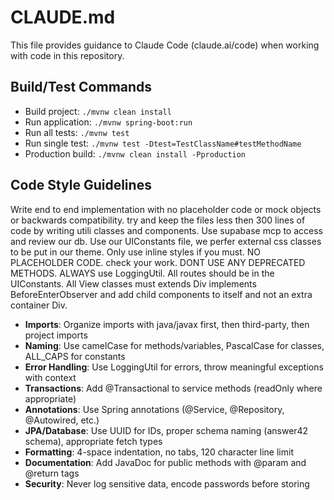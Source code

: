 # CLAUDE.md

This file provides guidance to Claude Code (claude.ai/code) when working with code in this repository.

## Build/Test Commands

- Build project: `./mvnw clean install`
- Run application: `./mvnw spring-boot:run`
- Run all tests: `./mvnw test`
- Run single test: `./mvnw test -Dtest=TestClassName#testMethodName`
- Production build: `./mvnw clean install -Pproduction`

## Code Style Guidelines

Write end to end implementation with no placeholder code or mock objects or backwards compatibility. try and keep the files less then 300 lines of code by writing utili classes and components.  Use supabase mcp to access and review our db. Use our UIConstants file, we perfer external css classes to be put in our theme.  Only use inline styles if you must.  NO PLACEHOLDER CODE. check your work.  DONT USE ANY DEPRECATED METHODS. ALWAYS use LoggingUtil.  All routes should be in the UIConstants.  All View classes must extends Div implements BeforeEnterObserver and add child components to itself and not an extra container Div.

- **Imports**: Organize imports with java/javax first, then third-party, then project imports
- **Naming**: Use camelCase for methods/variables, PascalCase for classes, ALL_CAPS for constants
- **Error Handling**: Use LoggingUtil for errors, throw meaningful exceptions with context
- **Transactions**: Add @Transactional to service methods (readOnly where appropriate)
- **Annotations**: Use Spring annotations (@Service, @Repository, @Autowired, etc.)
- **JPA/Database**: Use UUID for IDs, proper schema naming (answer42 schema), appropriate fetch types
- **Formatting**: 4-space indentation, no tabs, 120 character line limit
- **Documentation**: Add JavaDoc for public methods with @param and @return tags
- **Security**: Never log sensitive data, encode passwords before storing